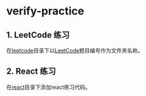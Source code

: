 # verify-practice

## 1. LeetCode 练习    
在[leetcode](leetcode)目录下以[LeetCode](https://leetcode-cn.com/problemset/all/)题目编号作为文件夹名称。

## 2. React 练习    
在[react](react)目录下添加react练习代码。
